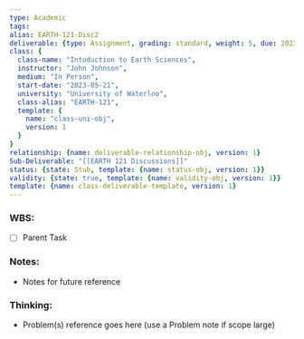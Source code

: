 ```yaml
---
type: Academic
tags: 
alias: EARTH-121-Disc2
deliverable: {type: Assignment, grading: standard, weight: 5, due: 2023-06-21T16:00, indRespDue: 2023-06-16T16:00, constrFeedbackDue: 2023-06-19T16:00, respFeedbackDue: 2023-06-21T16:00, alias: EARTH-121-D2, template: {name: deliverable-obj, version: 1}}
class: {
  class-name: "Intoduction to Earth Sciences",
  instructor: "John Johnson",
  medium: "In Person",
  start-date: "2023-05-21",
  university: "University of Waterloo",
  class-alias: "EARTH-121",
  template: {
    name: "class-uni-obj",
    version: 1
  }
}
relationship: {name: deliverable-relationship-obj, version: 1}
Sub-Deliverable: "[[EARTH 121 Discussions]]"
status: {state: Stub, template: {name: status-obj, version: 1}}
validity: {state: true, template: {name: validity-obj, version: 1}}
template: {name: class-deliverable-template, version: 1}
---
```


### WBS: 

- [ ] Parent Task

### Notes:

- Notes for future reference

### Thinking:

- Problem(s) reference goes here (use a Problem note if scope large)